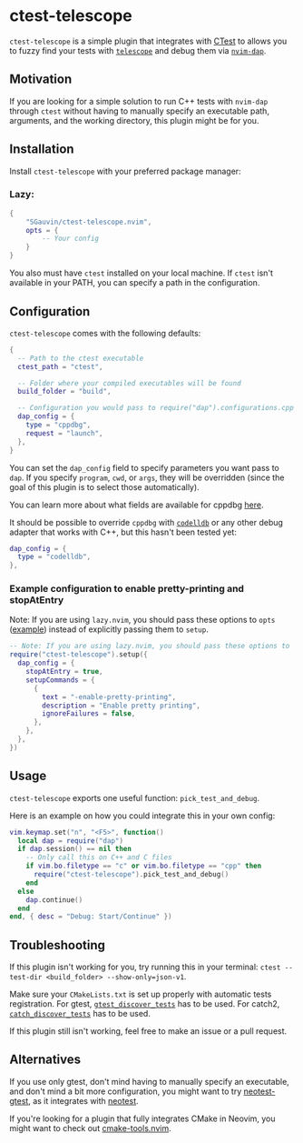 # ctest-telescope

`ctest-telescope` is a simple plugin that integrates with [CTest](https://cmake.org/cmake/help/book/mastering-cmake/chapter/Testing%20With%20CMake%20and%20CTest.html) to allows you to fuzzy find your tests with [`telescope`](https://github.com/nvim-telescope/telescope.nvim) and debug them via [`nvim-dap`](https://github.com/mfussenegger/nvim-dap).

## Motivation

If you are looking for a simple solution to run C++ tests with `nvim-dap` through `ctest` without having to manually specify an executable path, arguments, and the working directory, this plugin might be for you.

## Installation

Install `ctest-telescope` with your preferred package manager:

### Lazy:

```lua
{
    "SGauvin/ctest-telescope.nvim",
    opts = {
        -- Your config
    }
}
```

You also must have `ctest` installed on your local machine. If `ctest` isn't available in your PATH, you can specify a path in the configuration.

## Configuration

`ctest-telescope` comes with the following defaults:

```lua
{
  -- Path to the ctest executable
  ctest_path = "ctest",

  -- Folder where your compiled executables will be found
  build_folder = "build",

  -- Configuration you would pass to require("dap").configurations.cpp
  dap_config = {
    type = "cppdbg",
    request = "launch",
  },
}
```

You can set the `dap_config` field to specify parameters you want pass to `dap`.
If you specify `program`, `cwd`, or `args`, they will be overridden (since the goal of this plugin is to select those automatically).

You can learn more about what fields are available for cppdbg [here](https://github.com/mfussenegger/nvim-dap/wiki/C-C---Rust-(gdb-via--vscode-cpptools)#configuration).

It should be possible to override `cppdbg` with [`codelldb`](https://github.com/mfussenegger/nvim-dap/wiki/C-C---Rust-(via--codelldb)) or any other debug adapter that works with C++, but this hasn't been tested yet:

```lua
dap_config = {
  type = "codelldb",
},
```

### Example configuration to enable pretty-printing and stopAtEntry

Note: If you are using `lazy.nvim`, you should pass these options to `opts` ([example](https://github.com/SGauvin/ctest-telescope.nvim?tab=readme-ov-file#lazy)) instead of explicitly passing them to `setup`.
```lua
-- Note: If you are using lazy.nvim, you should pass these options to 
require("ctest-telescope").setup({
  dap_config = {
    stopAtEntry = true,
    setupCommands = {
      {
        text = "-enable-pretty-printing",
        description = "Enable pretty printing",
        ignoreFailures = false,
      },
    },
  },
})
```

## Usage

`ctest-telescope` exports one useful function: `pick_test_and_debug`.

Here is an example on how you could integrate this in your own config:
```lua
vim.keymap.set("n", "<F5>", function()
  local dap = require("dap")
  if dap.session() == nil then
    -- Only call this on C++ and C files
    if vim.bo.filetype == "c" or vim.bo.filetype == "cpp" then
      require("ctest-telescope").pick_test_and_debug()
    end
  else
    dap.continue()
  end
end, { desc = "Debug: Start/Continue" })
```

## Troubleshooting

If this plugin isn't working for you, try running this in your terminal: `ctest --test-dir <build_folder> --show-only=json-v1`.

Make sure your `CMakeLists.txt` is set up properly with automatic tests registration.
For gtest, [`gtest_discover_tests`](https://cmake.org/cmake/help/latest/module/GoogleTest.html#command:gtest_discover_tests) has to be used.
For catch2, [`catch_discover_tests`](https://github.com/catchorg/Catch2/blob/devel/docs/cmake-integration.md#automatic-test-registration) has to be used.

If this plugin still isn't working, feel free to make an issue or a pull request.

## Alternatives

If you use only gtest, don't mind having to manually specify an executable, and don't mind a bit more configuration, you might want to try [neotest-gtest](https://github.com/alfaix/neotest-gtest), as it integrates with [neotest](https://github.com/nvim-neotest/neotest).

If you're looking for a plugin that fully integrates CMake in Neovim, you might want to check out [cmake-tools.nvim](https://github.com/Civitasv/cmake-tools.nvim).

